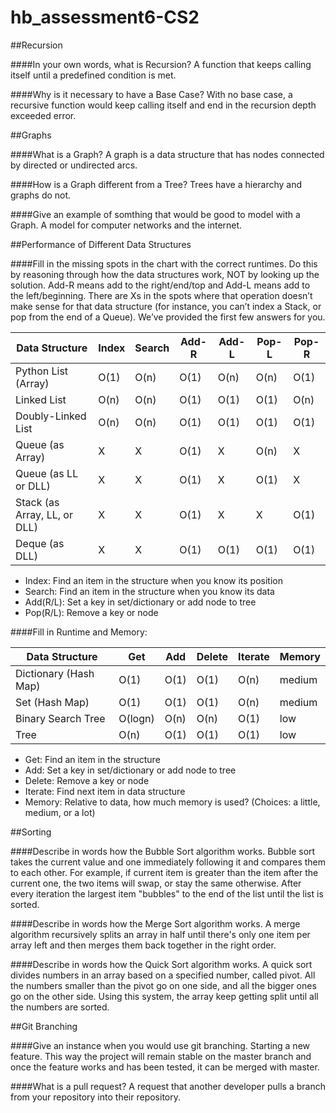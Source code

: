 # hb_assessment6-CS2

##Recursion

####In your own words, what is Recursion?
A function that keeps calling itself until a predefined condition is met.

####Why is it necessary to have a Base Case?
With no base case, a recursive function would keep calling itself and end in the recursion depth exceeded error.

##Graphs

####What is a Graph?
A graph is a data structure that has nodes connected by directed or undirected arcs.

####How is a Graph different from a Tree?
Trees have a hierarchy and graphs do not.

####Give an example of somthing that would be good to model with a Graph.
A model for computer networks and the internet.

##Performance of Different Data Structures

####Fill in the missing spots in the chart with the correct runtimes. Do this by reasoning through how the data structures work, NOT by looking up the solution. Add-R means add to the right/end/top and Add-L means add to the left/beginning. There are Xs in the spots where that operation doesn’t make sense for that data structure (for instance, you can’t index a Stack, or pop from the end of a Queue). We’ve provided the first few answers for you.

| Data Structure               | Index | Search | Add-R | Add-L | Pop-L | Pop-R |
|------------------------------|-------|--------|-------|-------|-------|-------|
| Python List (Array)          | O(1)  | O(n)   | O(1)  | O(n)  | O(n)  | O(1)  |
| Linked List                  | O(n)  | O(n)   | O(1)  |  O(1) | O(1)  | O(n)  |
| Doubly-Linked List           | O(n)  | O(n)   | O(1)  | O(1)  | O(1)  | O(1)  |
| Queue (as Array)             | X     | X      | O(1)  | X     | O(n)  | X     |
| Queue (as LL or DLL)         | X     | X      | O(1)  | X     | O(1)  | X     |
| Stack (as Array, LL, or DLL) | X     | X      | O(1)  | X     | X     | O(1)  |
| Deque (as DLL)               | X     | X      | O(1)  | O(1)  | O(1)  | O(1)  |

* Index: Find an item in the structure when you know its position
* Search: Find an item in the structure when you know its data
* Add(R/L): Set a key in set/dictionary or add node to tree
* Pop(R/L): Remove a key or node

####Fill in Runtime and Memory: 

| Data Structure        | Get   | Add  | Delete | Iterate | Memory |
|-----------------------|-------|------|--------|---------|--------|
| Dictionary (Hash Map) | O(1)  | O(1) | O(1)   | O(n)    | medium |
| Set (Hash Map)        | O(1)  | O(1) |  O(1)  | O(n)    | medium |
| Binary Search Tree    |O(logn)| O(n) |  O(n)  |  O(1)   | low    |
| Tree                  | O(n)  | O(1) |  O(1)  |  O(1)   | low    |

* Get: Find an item in the structure
* Add: Set a key in set/dictionary or add node to tree
* Delete: Remove a key or node
* Iterate: Find next item in data structure
* Memory: Relative to data, how much memory is used? (Choices: a little, medium, or a lot)

##Sorting

####Describe in words how the Bubble Sort algorithm works.
Bubble sort takes the current value and one immediately following it and compares them to each other. For example, if current item is greater than the item after the current one, the two items will swap, or stay the same otherwise. After every iteration the largest item "bubbles" to the end of the list until the list is sorted.

####Describe in words how the Merge Sort algorithm works.
A merge algorithm recursively splits an array in half until there's only one item per array left and then merges them back together in the right order.

####Describe in words how the Quick Sort algorithm works.
A quick sort divides numbers in an array based on a specified number, called pivot. All the numbers smaller than the pivot go on one side, and all the bigger ones go on the other side. Using this system, the array keep getting split until all the numbers are sorted.

##Git Branching

####Give an instance when you would use git branching.
Starting a new feature. This way the project will remain stable on the master branch and once the feature works and has been tested, it can be merged with master.

####What is a pull request?
A request that another developer pulls a branch from your repository into their repository. 
